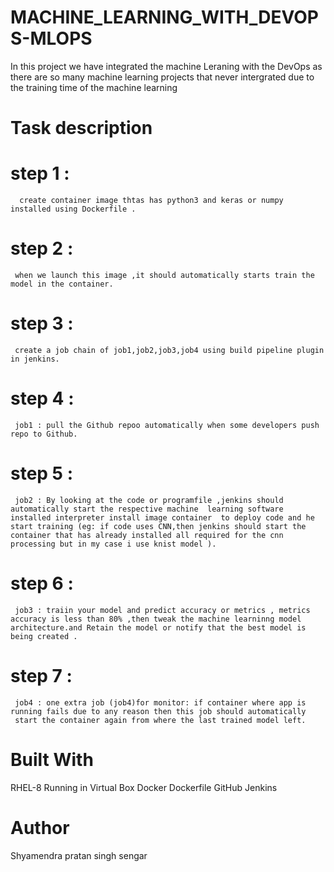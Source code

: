 # MACHINE_LEARNING_WITH_DEVOPS-MLOPS
  In this project we have integrated the machine Leraning with the DevOps as there are so many machine learning projects that never     intergrated due to the training time of the machine learning
# Task description
   # step 1 :
      create container image thtas has python3 and keras or numpy installed using Dockerfile .
   # step 2 : 
     when we launch this image ,it should automatically starts train the model in the container. 
   # step 3 :
     create a job chain of job1,job2,job3,job4 using build pipeline plugin in jenkins.
   # step 4 :
     job1 : pull the Github repoo automatically when some developers push repo to Github.
   # step 5 : 
     job2 : By looking at the code or programfile ,jenkins should automatically start the respective machine  learning software installed interpreter install image container  to deploy code and he start training (eg: if code uses CNN,then jenkins should start the container that has already installed all required for the cnn processing but in my case i use knist model ).
   # step 6 :
     job3 : traiin your model and predict accuracy or metrics , metrics accuracy is less than 80% ,then tweak the machine learninng model architecture.and Retain the model or notify that the best model is being created .
   # step 7 :
     job4 : one extra job (job4)for monitor: if container where app is running fails due to any reason then this job should automatically 
     start the container again from where the last trained model left.
# Built With 
  RHEL-8 Running in Virtual Box
  Docker 
  Dockerfile 
  GitHub
  Jenkins
# Author
 Shyamendra pratan singh sengar
  
